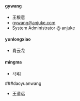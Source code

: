 #### gywang

* 王根意
* gywang@anjuke.com
* System Administrator @ anjuke


#### yunlongxiao

* 肖云龙


#### mingma

* 马明


###daoyuanwang

* 王道远
